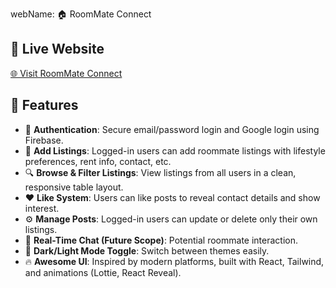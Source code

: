 webName: 🏠 RoomMate Connect

## 🔗 Live Website
[🌐 Visit RoomMate Connect](https://your-client-live-link.netlify.app)

## 🚀 Features

- 🔐 **Authentication**: Secure email/password login and Google login using Firebase.
- 📝 **Add Listings**: Logged-in users can add roommate listings with lifestyle preferences, rent info, contact, etc.
- 🔍 **Browse & Filter Listings**: View listings from all users in a clean, responsive table layout.
- ❤️ **Like System**: Users can like posts to reveal contact details and show interest.
- ⚙️ **Manage Posts**: Logged-in users can update or delete only their own listings.
- 💬 **Real-Time Chat (Future Scope)**: Potential roommate interaction.
- 🌙 **Dark/Light Mode Toggle**: Switch between themes easily.
- 🔥 **Awesome UI**: Inspired by modern platforms, built with React, Tailwind, and animations (Lottie, React Reveal).

